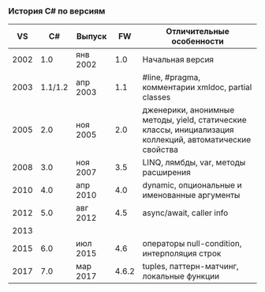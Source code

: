 ﻿### История C# по версиям

| VS | C# | Выпуск | FW | Отличительные особенности |
| -- | -- | ------ | -- | ------------------------- |
2002 | 1.0 | янв 2002 | 1.0 | Начальная версия
2003 | 1.1/1.2 | апр 2003 | 1.1 | #line, #pragma, комментарии xmldoc, partial classes
2005 | 2.0 | ноя 2005 | 2.0 | дженерики, анонимные методы, yield, статические классы,  инициализация коллекций, автоматические свойства
2008 | 3.0 | ноя 2007 | 3.5 | LINQ, лямбды, var, методы расширения
2010 | 4.0 | апр 2010 | 4.0 | dynamic, опциональные и именованные аргументы
2012 | 5.0 | авг 2012 | 4.5 | async/await, caller info
2013 |
2015 | 6.0 | июл 2015 | 4.6 | операторы null-condition, интерполяция строк
2017 | 7.0 | мар 2017 | 4.6.2 | tuples, паттерн-матчинг, локальные функции

